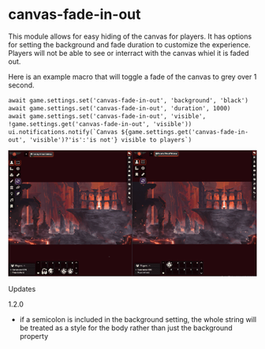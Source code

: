 # canvas-fade-in-out

This module allows for easy hiding of the canvas for players. It has options for setting the background and fade duration to customize the experience. Players will not be able to see or interract with the canvas whiel it is faded out.

Here is an example macro that will toggle a fade of the canvas to grey over 1 second.
````
await game.settings.set('canvas-fade-in-out', 'background', 'black')
await game.settings.set('canvas-fade-in-out', 'duration', 1000)
await game.settings.set('canvas-fade-in-out', 'visible', !game.settings.get('canvas-fade-in-out', 'visible'))
ui.notifications.notify(`Canvas ${game.settings.get('canvas-fade-in-out', 'visible')?'is':'is not'} visible to players`)
````

![demo](https://github.com/xaukael/canvas-fade-in-out/blob/58701d5309c121922dcfc7064301975a4f0d98ea/canvas-fade-small.gif)

Updates

1.2.0
  - if a semicolon is included in the background setting, the whole string will be treated as a style for the body rather than just the background property
